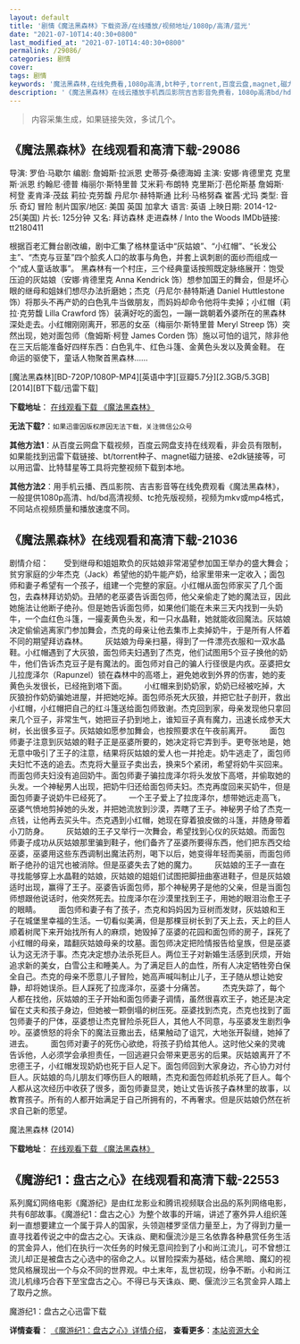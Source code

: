 ```yaml
---
layout: default
title: '剧情《魔法黑森林》下载资源/在线播放/视频地址/1080p/高清/蓝光'
date: "2021-07-10T14:40:30+0800"
last_modified_at: "2021-07-10T14:40:30+0800"
permalink: /29086/
categories: 剧情
cover:
tags: 剧情
keywords: '魔法黑森林,在线免费看,1080p高清,bt种子,torrent,百度云盘,magnet,磁力链,迅雷下载资源'
description: '《魔法黑森林》在线云播放手机西瓜影院吉吉影音免费看，1080p高清bd/hd未删减完整版和tc抢先枪版，mkv/mp4格式，附带bt/torrent种子、magnet/磁力链、百度云盘、网盘资源迅雷下载链接'
---
```


>内容采集生成，如果链接失效，多试几个。


## 《魔法黑森林》在线观看和高清下载-29086

导演: 罗伯·马歇尔 编剧: 詹姆斯·拉派恩 史蒂芬·桑德海姆 主演: 安娜·肯德里克 克里斯·派恩 约翰尼·德普 梅丽尔·斯特里普 艾米莉·布朗特 克里斯汀·芭伦斯基 詹姆斯·柯登 麦肯泽·茂兹 莉拉·克劳馥 丹尼尔·赫特斯通 比利·马格努森 崔茜·尤玛 类型: 音乐 奇幻 冒险 制片国家/地区: 美国 英国 加拿大 语言: 英语 上映日期: 2014-12-25(美国) 片长: 125分钟 又名: 拜访森林 走进森林 / Into the Woods IMDb链接: tt2180411

根据百老汇舞台剧改编，剧中汇集了格林童话中“灰姑娘”、“小红帽”、“长发公主”、“杰克与豆茎”四个脍炙人口的故事与角色，并套上讽刺剧的面纱而组成一个“成人童话故事”。 黑森林有一个村庄，三个经典童话按照既定脉络展开：饱受压迫的灰姑娘（安娜·肯德里克 Anna Kendrick 饰）想参加国王的舞会，但是坏心眼的继母和姐妹们想尽办法折磨她；杰克（丹尼尔·赫特斯通 Daniel Huttlestone 饰）将那头不再产奶的白色乳牛当做朋友，而妈妈却命令他将牛卖掉；小红帽（莉拉·克劳馥 Lilla Crawford 饰）装满好吃的面包，一蹦一跳朝着外婆所在的黑森林深处走去。小红帽刚刚离开，邪恶的女巫（梅丽尔·斯特里普 Meryl Streep 饰）突然出现，她对面包师（詹姆斯·柯登 James Corden 饰）施以可怕的诅咒，除非他在三天后能准备好四样东西：白色乳牛、红色斗篷、金黄色头发以及黄金鞋。 在命运的驱使下，童话人物聚首黑森林……


[魔法黑森林][BD-720P/1080P-MP4][英语中字][豆瓣5.7分][2.3GB/5.3GB][2014][BT下载/迅雷下载]

**下载地址**： [在线观看下载 《魔法黑森林》](https://www.btdx8.com/torrent/into_the_woods_2014.html) 


**无法下载?**：`如果迅雷因版权原因无法下载，关注微信公众号 `

**其他方法1**：从百度云网盘下载视频，百度云网盘支持在线观看，非会员有限制，如果能找到迅雷下载链接、bt/torrent种子、magnet磁力链接、e2dk链接等，可以用迅雷、比特彗星等工具将完整视频下载到本地。

**其他方法2**：用手机云播、西瓜影院、吉吉影音等在线免费观看《魔法黑森林》，一般提供1080p高清、hd/bd高清视频、tc抢先版视频，视频为mkv或mp4格式，不同站点视频质量和播放速度不同。


## 《魔法黑森林》在线观看和高清下载-21036

剧情介绍：　　受到继母和姐姐欺负的灰姑娘非常渴望参加国王举办的盛大舞会；贫穷家庭的少年杰克（Jack）希望他的奶牛能产奶，给家里带来一定收入；面包师和妻子希望有一个孩子，组建一个完整的家庭。小红帽从面包师家买了几个面包，去森林拜访奶奶。丑陋的老巫婆告诉面包师，他父亲偷走了她的魔法豆，因此她施法让他断子绝孙。但是她告诉面包师，如果他们能在未来三天内找到一头奶牛，一个血红色斗篷，一撮麦黄色头发，和一只水晶鞋，她就能收回魔法。灰姑娘决定偷偷逃离家门参加舞会，杰克的母亲让他去集市上卖掉奶牛，于是所有人怀着不同的期望拜访森林。   　　灰姑娘为母亲扫墓，得到了一件漂亮衣服和一双水晶鞋。小红帽遇到了大灰狼，面包师夫妇遇到了杰克，他们试图用5个豆子换他的奶牛，他们告诉杰克豆子是有魔法的。面包师对自己的骗人行径很是内疚。巫婆把女儿拉庞泽尔（Rapunzel）锁在森林中的高塔上，避免她收到外界的伤害，她的麦黄色头发很长，已经拖到塔下面。   　　小红帽来到奶奶家，奶奶已经被吃掉，大灰狼扮作奶奶骗她进屋，并把她吃掉。面包师杀死大灰狼，并把它肚子剖开，救出小红帽，小红帽把自己的红斗篷送给面包师致谢。杰克回到家，母亲发现他只拿回来几个豆子，非常生气，她把豆子扔到地上，谁知豆子真有魔力，迅速长成参天大树，长出很多豆子。灰姑娘如愿参加舞会，也按照要求在午夜前离开。   　　面包师妻子注意到灰姑娘的鞋子正是巫婆所要的，她决定将它弄到手。更夸张地是，她无意中吸引了王子的注意，结果将灰姑娘的爱人也一并抢走。奶牛逃走了，面包师夫妇忙不迭的追去。杰克将大量豆子卖出去，换来5个紧闭，希望将奶牛买回来。 而面包师夫妇没有追回奶牛。面包师妻子骗拉庞泽尔将头发放下高塔，并偷取她的头发。一个神秘男人出现，把奶牛归还给面包师夫妇。杰克再度回来买奶牛，但是面包师妻子说奶牛已经死了。   　　一个王子爱上了拉庞泽尔，想带她远走高飞，巫婆气愤地剪掉她的头发，并把她流放到沙漠，弄瞎了王子。神秘男子给了杰克一点钱，让他再去买头牛。杰克遇到小红帽，她现在穿着狼皮做的斗篷，并随身带着小刀防身。   　　灰姑娘的王子又举行一次舞会，希望找到心仪的灰姑娘。而面包师妻子成功从灰姑娘那里骗到鞋子，他们备齐了巫婆所要得东西，他们把东西交给巫婆，巫婆用这些东西调制出魔法药剂，喝下以后，她变得年轻而美丽，而面包师断子绝孙的诅咒也被消除。但是巫婆失去了她的魔力。   　　灰姑娘的王子一直在寻找能够穿上水晶鞋的姑娘，灰姑娘的姐姐们试图把脚扭曲塞进鞋子，但是灰姑娘适时出现，赢得了王子。巫婆告诉面包师，那个神秘男子是他的父亲，但是当面包师想跟他说话时，他突然死去。拉庞泽尔在沙漠里找到王子，用她的眼泪治愈王子的眼睛。   　　面包师和妻子有了孩子，杰克和妈妈因为豆树而发财，灰姑娘和王子在城堡里幸福的生活。一切看似美满，但是那棵豆树长到了天上去，天上的巨人顺着树爬下来开始找所有人的麻烦，她毁掉了巫婆的花园和面包师的房子，踩死了小红帽的母亲，踏翻灰姑娘母亲的坟墓。面包师决定把险情报告给皇族，但是巫婆认为这无济于事。杰克决定想办法杀死巨人。两位王子对新婚生活感到厌烦，开始追求新的美女，白雪公主和睡美人。为了满足巨人的血性，所有人决定牺牲旁白保全自己。杰克的母亲不愿意儿子冒险，她高声喊叫制止儿子，王子随从想让她安静，却将她误杀。巨人踩死了拉庞泽尔，巫婆十分痛苦。   　　杰克失踪了，每个人都在找他，灰姑娘的王子开始和面包师妻子调情，虽然很喜欢王子，她还是决定留在丈夫和孩子身边，但她被一颗倒塌的树压死。巫婆找到杰克，杰克也找到了面包师妻子的尸体，巫婆想让杰克冒险杀死巨人，其他人不同意，与巫婆发生剧烈争吵。巫婆愤怒的将余下的魔法豆撒出去，结果触动了诅咒，大地张开裂缝，她掉了进去。   　　面包师对妻子的死伤心欲绝，将孩子扔给其他人。这时他父亲的灵魂告诉他，人必须学会承担责任，一回逃避只会带来更恶劣的后果。灰姑娘离开了不忠德王子，小红帽发现奶奶也死于巨人足下。面包师回到大家身边，齐心协力对付巨人。灰姑娘的鸟儿朋友们啄伤巨人的眼睛，杰克和面包师趁机杀死了巨人。每个人都从这次经历中收获了很多，面包师妻显灵，她让丈告诉孩子森林里的故事，以教育孩子。所有的人都开始满足于自己所拥有的，不再奢求。但是灰姑娘仍然在祈求自己新的愿望。


魔法黑森林 (2014)

**下载地址**： [在线观看下载 《魔法黑森林》](https://www.btbtdy.me/btdy/dy673.html) 


## 《魔游纪1：盘古之心》在线观看和高清下载-22553

系列魔幻网络电影《魔游纪》是由红龙影业和腾讯视频联合出品的系列网络电影，共有6部故事。《魔游纪1：盘古之心》为整个故事的开端，讲述了塞外异人组织莲刹一直想要建立一个属于异人的国家，头领迦楼罗坚信力量至上，为了得到力量一直寻找着传说之中的盘古之心。天诛焱、颲和偃流沙是三名依靠各种悬赏任务生活的赏金异人，他们在执行一次任务的时候无意间捡到了小和尚江流儿，可不曾想江流儿却正是被盘古之心选中的宿命之人。以冒险探索为基础，结合黑暗、魔幻的视觉风格展现出一个与众不同的世界观。中土末年，乱世初现，纷争不断。小和尚江流儿机缘巧合吞下至宝盘古之心。不得已与天诛焱、颲、偃流沙三名赏金异人踏上了取丹之旅。


魔游纪1：盘古之心迅雷下载

**详情查看**： [《魔游纪1：盘古之心》详情介绍](/movie/22553/)， **查看更多**：[本站资源大全](/movie/t/all/)

